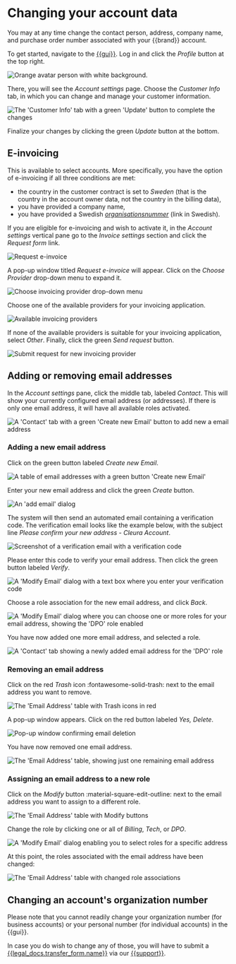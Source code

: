 # Changing your account data

You may at any time change the contact person, address, company name, and purchase order number associated with your {{brand}} account.

To get started, navigate to the [{{gui}}](https://{{gui_domain}}).
Log in and click the _Profile_ button at the top right.

![Orange avatar person with white background.](assets/picture-profile.png)

There, you will see the _Account settings_ page.
Choose the _Customer Info_ tab, in which you can change and manage your customer information.

![The 'Customer Info' tab with a green 'Update' button to complete the changes](assets/picture-changecustomerinfo2.png)

Finalize your changes by clicking the green _Update_ button at the bottom.

## E-invoicing

This is available to select accounts.
More specifically, you have the option of e-invoicing if all three conditions are met:

* the country in the customer contract is set to _Sweden_ (that is the country in the account owner data, not the country in the billing data),
* you have provided a company name,
* you have provided a Swedish [_organisationsnummer_](https://www.bolagsverket.se/foretag/organisationsnummer.1207.html) (link in Swedish).

If you are eligible for e-invoicing and wish to activate it, in the _Account settings_ vertical pane go to the _Invoice settings_ section and click the _Request form_ link.

![Request e-invoice](assets/swe-einv-01.png)

A pop-up window titled _Request e-invoice_ will appear.
Click on the _Choose Provider_ drop-down menu to expand it.

![Choose invoicing provider drop-down menu](assets/swe-einv-02.png)

Choose one of the available providers for your invoicing application.

![Available invoicing providers](assets/swe-einv-03.png)

If none of the available providers is suitable for your invoicing application, select _Other_.
Finally, click the green _Send request_ button.

![Submit request for new invoicing provider](assets/swe-einv-04.png)

## Adding or removing email addresses

In the _Account settings_ pane, click the middle tab, labeled _Contact_.
This will show your currently configured email address (or addresses).
If there is only one email address, it will have all available roles activated.

![A 'Contact' tab with a green 'Create new Email' button to add new a email address](assets/picture-contact.png)

### Adding a new email address

Click on the green button labeled _Create new Email_.

![A table of email addresses with a green button 'Create new Email'](assets/picture-create.png)

Enter your new email address and click the green _Create_ button.

![An 'add email' dialog](assets/picture-addemail.png)

The system will then send an automated email containing a verification code.
The verification email looks like the example below, with the subject line _Please confirm your new address - Cleura Account_.

![Screenshot of a verification email with a verification code](assets/picture-verifyemail.png)

Please enter this code to verify your email address. Then click the green button labeled _Verify_.

![A 'Modify Email' dialog with a text box where you enter your verification code](assets/picture-verify.png)

Choose a role association for the new email address, and click _Back_.

![A 'Modify Email' dialog where you can choose one or more roles for your email address, showing the 'DPO' role enabled](assets/picture-emailrole.png)

You have now added one more email address, and selected a role.

![A 'Contact' tab showing a newly added email address for the 'DPO' role](assets/picture-emaildone.png)

### Removing an email address

Click on the red _Trash_ icon :fontawesome-solid-trash: next to the email address you want to remove.

![The 'Email Address' table with Trash icons in red](assets/picture-trash-role.png)

A pop-up window appears. Click on the red button labeled _Yes, Delete_.

![Pop-up window confirming email deletion](assets/picture-delete.png)

You have now removed one email address.

![The 'Email Address' table, showing just one remaining email address](assets/picture-left.png)

### Assigning an email address to a new role

Click on the _Modify_ button :material-square-edit-outline: next to the email address you want to assign to a different role.

![The 'Email Address' table with Modify buttons](assets/picture-trash-role.png)

Change the role by clicking one or all of _Billing_, _Tech_, or _DPO_.

![A 'Modify Email' dialog enabling you to select roles for a specific address](assets/picture-changerole.png)

At this point, the roles associated with the email address have been changed:

![The 'Email Address' table with changed role associations](assets/picture-changedone.png)

## Changing an account's organization number

Please note that you cannot readily change your organization number (for business accounts) or your personal number (for individual accounts) in the {{gui}}.

In case you do wish to change any of those, you will have to submit a [{{legal_docs.transfer_form.name}}]({{legal_docs.transfer_form.url}}) via our [{{support}}](https://{{support_domain}}/servicedesk).

